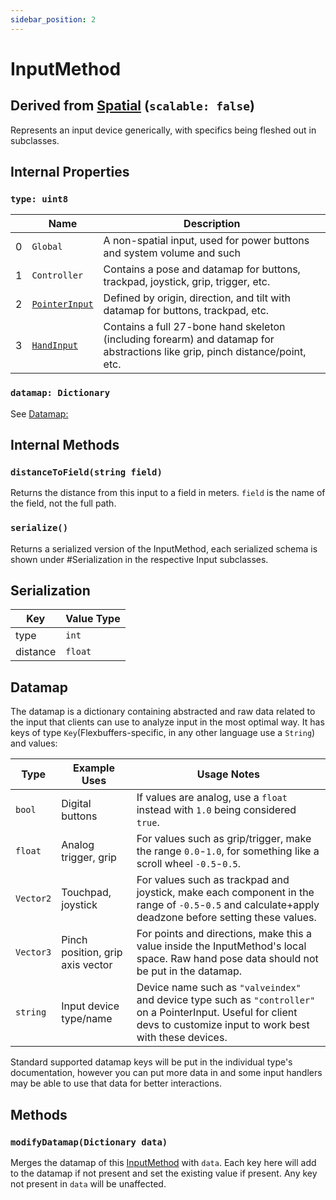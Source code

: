 ```yaml
---
sidebar_position: 2
---
```

# InputMethod
## Derived from [Spatial](../Spatial.md) (`scalable: false`)
Represents an input device generically, with specifics being fleshed out in subclasses.

## Internal Properties
### `type: uint8`
|   | Name         | Description                                                                                                 |
|---|--------------|-------------------------------------------------------------------------------------------------------------|
| 0 | `Global`     | A non-spatial input, used for power buttons and system volume and such                                      |
| 1 | `Controller` | Contains a pose and datamap for buttons, trackpad, joystick, grip, trigger, etc.                            |
| 2 | [`PointerInput`](inputtypes/PointerInput.md) | Defined by origin, direction, and tilt with datamap for buttons, trackpad, etc.                             |
| 3 | [`HandInput`](inputtypes/HandInput.md) | Contains a full 27-bone hand skeleton (including forearm) and datamap for abstractions like grip, pinch distance/point, etc. |

### `datamap: Dictionary`
See [Datamap:](#datamap)

## Internal Methods
### `distanceToField(string field)`
Returns the distance from this input to a field in meters. `field` is the name of the field, not the full path.

### `serialize()`
Returns a serialized version of the InputMethod, each serialized schema is shown under #Serialization in the respective Input subclasses.

## Serialization
| Key       | Value Type   |
|-----------|-------------|
| type    | `int`    |
| distance    | `float`    |

## Datamap
The datamap is a dictionary containing abstracted and raw data related to the input that clients can use to analyze input in the most optimal way. It has keys of type `Key`(Flexbuffers-specific, in any other language use a `String`) and values:

| Type      | Example Uses                     | Usage Notes                                                                                                                                        |
|-----------|----------------------------------|----------------------------------------------------------------------------------------------------------------------------------------------------|
| `bool`    | Digital buttons                  | If values are analog, use a `float` instead with `1.0` being considered `true`.                                                                      |
| `float`   | Analog trigger, grip             | For values such as grip/trigger, make the range `0.0`-`1.0`, for something like a scroll wheel `-0.5`-`0.5`.                                       |
| `Vector2` | Touchpad, joystick               | For values such as trackpad and joystick, make each component in the range of `-0.5`-`0.5` and calculate+apply deadzone before setting these values. |
| `Vector3` | Pinch position, grip axis vector | For points and directions, make this a value inside the  InputMethod's local space. Raw hand pose data should not be put in the datamap.           |
| `string` | Input device type/name | Device name such as `"valveindex"` and device type such as `"controller"` on a PointerInput. Useful for client devs to customize input to work best with these devices. |

Standard supported datamap keys will be put in the individual type's documentation, however you can put more data in and some input handlers may be able to use that data for better interactions.

## Methods
<!-- ### `setPosition(Vector3 point)` -->
<!-- Sets the position of this [InputMethod](../input/InputMethod). This pose also defines the main interaction point. -->

### `modifyDatamap(Dictionary data)`
Merges the datamap of this [InputMethod](InputMethod) with `data`. Each key here will add to the datamap if not present and set the existing value if present. Any key not present in `data` will be unaffected.
